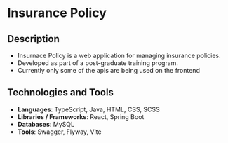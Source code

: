 # Insurance Policy

## Description
- Insurnace Policy is a web application for managing insurance policies.
- Developed as part of a post-graduate training program.
- Currently only some of the apis are being used on the frontend

## Technologies and Tools
- **Languages**: TypeScript, Java, HTML, CSS, SCSS
- **Libraries / Frameworks**: React, Spring Boot
- **Databases**: MySQL
- **Tools**: Swagger, Flyway, Vite
